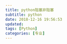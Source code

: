 ```yaml
---
title: python阻塞非阻塞
subtitle: python
date: 2018-12-16 19:56:53
updated:
tags: [Python]
categories: [专业]
---
```


<!--more-->

